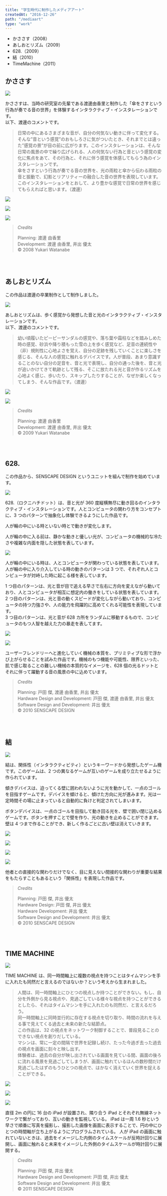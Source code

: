 ```yaml
---
title: "学生時代に制作したメディアアート"
createdAt: "2016-12-26"
path: "/mediaart"
type: "work"
---
```


- かささす（2008）
- あしおとリズム（2009）
- 628.（2009）
- 結（2010）
- TimeMachine（2011）

## かささす

![](/images/mediaart/kasasasu/thumb.jpg)

かささすは、当時の研究室の先輩である渡邊由香里と制作した「傘をさすという行為が奏でる音の世界」を体験するインタラクティブ・インスタレーションです。  
以下、渡邊のコメントです。

> 日常の中にあるさまざまな音が、自分の何気ない動きに伴って変化する。そんな”音という感覚”のおもしろさに気がついたとき、それまでとは違った”感覚の景”が目の前に広がります。このインスタレーションは、そんな日常の風景の中で繰り広げられる、人の何気ない行為と音という感覚の変化に焦点をあて、その行為と、それに伴う感覚を体感してもらう為のインスタレーションです。  
> 傘をさすという行為が奏でる音の世界を、光の雨粒と傘から伝わる雨粒の音と振動で、幻影とリアリティーの融合した音の世界を表現しています。  
> このインスタレーションをとおして、より豊かな感覚で日常の世界を感じてもらえればと思います。（渡邊）

![](/images/mediaart/kasasasu/anime01.gif)

![](/images/mediaart/kasasasu/anime02.gif)

![](/images/mediaart/kasasasu/anime03.gif)

> *Credits*
>
> Planning: 渡邊 由香里  
> Development: 渡邊 由香里, 井出 優太  
> &copy; 2008 Yukari Watanabe

<br />
<br />

## あしおとリズム

この作品は渡邊の卒業制作として制作しました。

![](/images/mediaart/ashiotorythem/thumb.jpg)

あしおとリズムは、歩く感覚から発想した音と光のインタラクティブ・インスタレーションです。  
以下、渡邊のコメントです。

> 幼い頃履いたピーピーサンダルの感覚や、落ち葉や霜柱などを踏みしめた時の感覚、砂浜や降り積もった雪の上を歩く感覚など、足音の連続性や（非）規則性に心地よさを覚え、自分の足跡を残していくことに楽しさを感じる、そんな人の感覚に触れるデバイスです。人が普段、あまり意識することのない自分の足音を、音と光で表現し、自分の通った後を、音と光が追いかけてきて軌跡として残る、そこに放たれる光と音が作るリズムを心地よく感じ、歩いたり、スキップしたりすることが、なぜか楽しくなってしまう、そんな作品です。（渡邊）

![](/images/mediaart/ashiotorythem/anime01.gif)

![](/images/mediaart/ashiotorythem/anime02.gif)

> *Credits*
>
> Planning: 渡邊 由香里  
> Development: 渡邊 由香里, 井出 優太  
> &copy; 2009 Yukari Watanabe

<br />
<br />

## 628.

この作品から、SENSCAPE DESIGN というユニットを組んで制作を始めています。

![](/images/mediaart/628/thumb.jpg)

628.（ロクニハチドット）は、音と光が 360 度縦横無尽に動き回るのインタラクティブ・インスタレーションです。人とコンピュータの関わり方をコンセプトに、3 つのパターンで抽象化し体験できるようにした作品です。

人が輪の中にいる時といない時とで動きが変化します。

人が輪の中に入る前は、静かな動きと優しい光が、コンピュータの機械的な冷たさや複雑な内面を隠した状態を表しています。

![](/images/mediaart/628/anime01.gif)

人が輪の中にいる時は、人とコンピュータが関わっている状態を表しています。人が輪の中に入り介入している時の動きのパターンは 3 つで、それぞれ人とコンピュータが対峙した時に起こる様を表しています。

1 つ目のパターンは、光と音が目で追える早さで左右に方向を変えながら動いており、人とコンピュータが相互に想定内の働きをしている状態を表しています。  
2 つ目のパターンは、光と音の動くスピードが変化しながら動いており、コンピュータの持つ力強さや、人の能力を飛躍的に高めてくれる可能性を表現しています。  
3 つ目のパターンは、光と音が 628 カ所をランダムに移動するもので、コンピュータのもつ人智を越えた力の暴走を表してます。

![](/images/mediaart/628/anime02.gif)

![](/images/mediaart/628/anime03.gif)

ユーザーフレンドリーへと進化していく機械の本質を、プリミティブな形で浮かび上がらせることを試みた作品です。機械のもつ機能や可能性、限界といった、肌で感じ取ることの難しい機械の本質的なイメージを、628 個の光るドットとそれに伴って躍動する音の風景の中に込めています。

> *Credits*
>
> Planning: 戸田 傑, 渡邊 由香里, 井出 優太  
> Hardware Design and Development: 戸田 傑, 渡邊 由香里, 井出 優太  
> Software Design and Development: 井出 優太  
> &copy; 2010 SENSCAPE DESIGN

<br />
<br />

## 結

![](/images/mediaart/yui/thumb.jpg)

結は、関係性（インタラクティビティ）というキーワードから発想したゲーム機です。このゲームは、2 つの異なるゲームが互いのゲームを成り立たせるように作られています。

傾きデバイスは、迫ってくる壁に囲われないように光を動かして、一点のゴールを目指すゲームです。デバイスを傾けると、傾けた方向に光が進みます。光は一定時間その場に止まっていると自動的に負けと判定されてしまいます。

ボタンデバイスは、一点のゴールを目指して動き回る光を、壁で囲い閉じ込めるゲームです。ボタンを押すことで壁を作り、光の動きを止めることができます。壁は 4 つまで作ることができ、新しく作るごとに古い壁は消えていきます。

![](/images/mediaart/yui/anime01.gif)

![](/images/mediaart/yui/anime02.gif)

![](/images/mediaart/yui/anime03.gif)

![](/images/mediaart/yui/anime04.gif)

他者との直接的な関わりだけでなく、目に見えない間接的な関わりが重要な結果をもたらすこともあるという「関係性」を表現した作品です。

> *Credits*
>
> Planning: 戸田 傑, 井出 優太  
> Hardware Design: 戸田 傑, 井出 優太  
> Hardware Development: 井出 優太  
> Software Design and Development: 井出 優太  
> &copy; 2010 SENSCAPE DESIGN

<br />
<br />

## TIME MACHINE

![](/images/mediaart/timemachine/thumb.jpg)

TIME MACHINE は、同一時間軸上に複数の視点を持つことはタイムマシンを手に入れたも同然だと言えるのではないか？という考えから生まれました。

> 人間は、同一時間軸上にひとつの視点しか持つことができない。もし、自分を外側から見る視点や、見過ごしている様々な視点を持つことができるとしたら、それはタイムマシンを手に入れたのも同然だ、と言えるだろう。  
> 同一時間軸上に同時並行的に存在する視点を切り取り、時間の流れを与える事で見えてくる過去と未来の新たな結節点。  
> この作品は、32 の視点をネットワーク制御することで、普段見ることのできない視点を創りだしている。  
> マシンは、常に一定の間隔で世界を記録し続け、たった今過ぎ去った過去の視点を画面に刻々と映し出す。  
> 体験者は、過去の自分が映し出されている画面を見ている間、画面の後ろに流れる風景を見過ごしてしまうが、画面に触れているほんの数秒間だけ見過ごしたはずのもうひとつの視点で、はかなく消えていく世界を捉えることができる。

![](/images/mediaart/timemachine/anime01.gif)

![](/images/mediaart/timemachine/anime02.gif)

![](/images/mediaart/timemachine/anime03.gif)

直径 2m の円に 16 台の iPad が設置され、隣り合う iPad とそれぞれ無線ネットワークで繋がっており、互いの動きを監視している。
iPad は一周 1.6 秒という早さで順番に写真を撮影し、撮影した画像を画面に表示することで、円の中にひとつの時間軸が立ち上がるようにプログラムされている。
人が iPad の画面に触れていないときは、過去をイメージした内側のタイムスケールが反時計回りに展開し、画面に触れると未来をイメージした外側のタイムスケールが時計回りに展開する。

> *Credits*
>
> Planning: 戸田 傑, 井出 優太  
> Hardware Design and Development: 戸田 傑, 井出 優太  
> Software Design and Development: 井出 優太  
> &copy; 2011 SENSCAPE DESIGN

<br />
<br />
